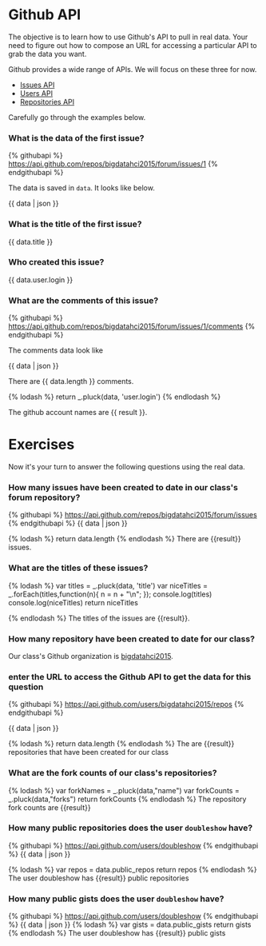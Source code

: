# Github API

The objective is to learn how to use Github's API to pull in real data. Your need
to figure out how to compose an URL for accessing a particular API to grab the data
you want.

Github provides a wide range of APIs. We will focus on these three for now.

* [Issues API](https://developer.github.com/v3/issues/)
* [Users API](https://developer.github.com/v3/users/)
* [Repositories API](https://developer.github.com/v3/repos/)

Carefully go through the examples below.

### What is the data of the first issue?

{% githubapi %}
https://api.github.com/repos/bigdatahci2015/forum/issues/1
{% endgithubapi %}

The data is saved in `data`. It looks like below.

{{ data | json }}

### What is the title of the first issue?

{{ data.title }}

### Who created this issue?

{{ data.user.login }}


### What are the comments of this issue?

{% githubapi %}
https://api.github.com/repos/bigdatahci2015/forum/issues/1/comments
{% endgithubapi %}

The comments data look like

{{ data | json }}

There are {{ data.length }} comments.

{% lodash %}
return _.pluck(data, 'user.login')
{% endlodash %}

The github account names are {{ result }}.

# Exercises

Now it's your turn to answer the following questions using the real data.

### How many issues have been created to date in our class's forum repository?

{% githubapi %}
https://api.github.com/repos/bigdatahci2015/forum/issues
{% endgithubapi %}
{{ data | json }}

{% lodash %}
return data.length
{% endlodash %}
There are {{result}} issues.

### What are the titles of these issues?
{% lodash %}
var titles = _.pluck(data, 'title')
var niceTitles = _.forEach(titles,function(n){
	n = n + "\n";
});
console.log(titles)
console.log(niceTitles)
return niceTitles 

{% endlodash %}
The titles of the issues are {{result}}.

### How many repository have been created to date for our class?

Our class's Github organization is [bigdatahci2015](https://github.com/bigdatahci2015/).

### enter the URL to access the Github API to get the data for this question
{% githubapi %}
https://api.github.com/users/bigdatahci2015/repos
{% endgithubapi %}

{{ data | json }}

{% lodash %}
return data.length
{% endlodash %}
The are {{result}} repositories that have been created for our class

### What are the fork counts of our class's repositories?
{% lodash %}
var forkNames = _.pluck(data,"name")
var forkCounts = _.pluck(data,"forks")
return forkCounts
{% endlodash %}
The repository fork counts are {{result}}
### How many public repositories does the user `doubleshow` have?

{% githubapi %}
https://api.github.com/users/doubleshow
{% endgithubapi %}
{{ data | json }}

{% lodash %}
var repos = data.public_repos
return repos
{% endlodash %}
The user doubleshow has {{result}} public repositories

### How many public gists does the user `doubleshow` have?
{% githubapi %}
https://api.github.com/users/doubleshow
{% endgithubapi %}
{{ data | json }}
{% lodash %}
var gists = data.public_gists
return gists
{% endlodash %}
The user doubleshow has {{result}} public gists

